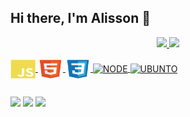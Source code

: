 ## Hi there, I'm Alisson 👋

<div align="center">
  <a href="https://github.com/alissonrh">
  <img height="150em" src="https://github-readme-stats.vercel.app/api?username=alissonrh&show_icons=true&theme=dark&include_all_commits=true&count_private=true"/>
  <img height="150em" src="https://github-readme-stats.vercel.app/api/top-langs/?username=alissonrh&layout=compact&langs_count=7&theme=dark"/>
</div>
  
  <div style="display: inline_block"><br>
  <img align="center" alt="Js" height="30" width="40" src="https://raw.githubusercontent.com/devicons/devicon/master/icons/javascript/javascript-plain.svg">
  <img align="center" alt="HTML" height="30" width="40" src="https://raw.githubusercontent.com/devicons/devicon/master/icons/html5/html5-original.svg">
  <img align="center" alt="CSS" height="30" width="40" src="https://raw.githubusercontent.com/devicons/devicon/master/icons/css3/css3-original.svg">
  <img align="center" alt="NODE" height="30" width="40" src="https://cdn.jsdelivr.net/gh/devicons/devicon/icons/nodejs/nodejs-original.svg">
  <img align="center" alt="UBUNTO" height="30" width="40" src="https://cdn.jsdelivr.net/gh/devicons/devicon/icons/ubuntu/ubuntu-plain.svg">
</div>

  
 ##
  
<div> 
  <a href="https://www.linkedin.com/in/alisson-rech-honorato-7906b5158/" target="_blank"><img src="https://img.shields.io/badge/-LinkedIn-%230077B5?style=for-the-badge&logo=linkedin&logoColor=white" target="_blank"></a>
  <a href="https://instagram.com/alissonhonoratoo" target="_blank"><img src="https://img.shields.io/badge/-Instagram-%23E4405F?style=for-the-badge&logo=instagram&logoColor=white" target="_blank"></a>
  <a href = "mailto:alisson.honorato@live.com"><img src="https://img.shields.io/badge/Microsoft_Outlook-0078D4?style=for-the-badge&logo=microsoft-outlook&logoColor=white" target="_blank"></a>

 
</div>

<!--
**alissonRH/alissonRH** is a ✨ _special_ ✨ repository because its `README.md` (this file) appears on your GitHub profile.

Here are some ideas to get you started:
- 🌱 I’m currently learning: JavaScript, HTML5, CSS3 and Figma
- 🔭 I’m currently working on: be a Dev
- 🌱 I’m currently learning: 
- 👯 I’m looking to collaborate on ...
- 🤔 I’m looking for help with ...
- 💬 Ask me about: geoprocessing
- 📫 How to reach me: ...
- 😄 Pronouns: Him/His
- ⚡ Fun fact: ...

 <img align="center" alt="Rafa-React" height="30" width="40" src="https://raw.githubusercontent.com/devicons/devicon/master/icons/react/react-original.svg">
https://devicon.dev/ (icones das tecnologias)
CORES EM EXDECIMAL (?)
-->
